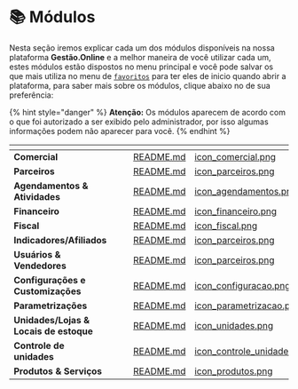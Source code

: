 # 📚 Módulos

Nesta seção iremos explicar cada um dos módulos disponíveis na nossa plataforma **Gestão.Online** e a melhor maneira de você utilizar cada um, estes módulos estão dispostos no menu principal e você pode salvar os que mais utiliza no menu de [`favoritos`](/erp-v2/primeiro_acesso/favoritos.md) para ter eles de inicio quando abrir a plataforma, para saber mais sobre os módulos, clique abaixo no de sua preferência:

{% hint style="danger" %}
**Atenção:** Os módulos aparecem de acordo com o que foi autorizado a ser exibido pelo administrador, por isso algumas informações podem não aparecer para você.
{% endhint %}

<table data-view="cards">
    <thead>
        <tr>
            <th></th>
            <th></th>
            <th></th>
            <th data-hidden data-card-target data-type="content-ref"></th>
            <th data-hidden data-card-cover data-type="files"></th>
        </tr>
    </thead>
        <tbody>
            <tr>
                <td>
                    <strong>Comercial</strong>
                </td>
                <td></td>
                <td></td>
                <td>
                    <a href="/erp-v2/modulos/comercial/README.md">README.md</a>
                </td>
                <td>
                    <a href="/erp-v2/assets/modulos/icon_comercial.png">icon_comercial.png</a>
                </td>
            </tr>
            <tr>
                <td>
                    <strong>Parceiros</strong>
                </td>
                <td></td>
                <td></td>
                <td>
                    <a href="/erp-v2/modulos/parceiros/README.md">README.md</a>
                </td>
                <td>
                    <a href="/erp-v2/assets/modulos/icon_parceiros.png">icon_parceiros.png</a>
                </td>
            </tr>
            <tr>
                <td>
                    <strong>Agendamentos &#x26; Atividades</strong>
                </td>
                <td></td>
                <td></td>
                <td>
                    <a href="/erp-v2/modulos/agendamentos_atividades/README.md">README.md</a>
                </td>
                <td>
                    <a href="/erp-v2/assets/modulos/icon_agendamentos.png">icon_agendamentos.png</a>
                </td>
            </tr>
            <tr>
                <td>
                    <strong>Financeiro</strong>
                </td>
                <td></td>
                <td></td>
                <td>
                    <a href="/erp-v2/modulos/financeiro/README.md">README.md</a>
                </td>
                <td>
                    <a href="/erp-v2/assets/modulos/icon_financeiro.png">icon_financeiro.png</a>
                </td>
            </tr>
            <tr>
                <td>
                    <strong>Fiscal</strong>
                </td>
                <td></td>
                <td></td>
                <td>
                    <a href="/erp-v2/modulos/fiscal/README.md">README.md</a>
                </td>
                <td>
                    <a href="/erp-v2/assets/modulos/icon_fiscal.png">icon_fiscal.png</a>
                </td>
            </tr>
            <tr>
                <td>
                    <strong>Indicadores/Afiliados</strong>
                </td>
                <td></td>
                <td></td>
                <td>
                    <a href="/erp-v2/modulos/indicadores_afiliados/README.md">README.md</a>
                </td>
                <td>
                    <a href="/erp-v2/assets/modulos/icon_parceiros.png">icon_parceiros.png</a>
                </td>
            </tr>
            <tr>
                <td>
                    <strong>Usuários &#x26; Vendedores</strong>
                </td>
                <td></td>
                <td></td>
                <td>
                    <a href="/erp-v2/modulos/usuarios_vendedores/README.md">README.md</a>
                </td>
                <td>
                    <a href="/erp-v2/assets/modulos/icon_parceiros.png">icon_parceiros.png</a>
                </td>
            </tr>
            <tr>
                <td>
                    <strong>Configurações e Customizações</strong>
                </td>
                <td></td>
                <td></td>
                <td>
                    <a href="/erp-v2/modulos/configuracoes_customizacoes/README.md">README.md</a>
                </td>
                <td>
                    <a href="/erp-v2/assets/modulos/icon_configuracao.png">icon_configuracao.png</a>
                </td>
            </tr>
            <tr>
                <td>
                    <strong>Parametrizações</strong>
                </td>
                <td></td>
                <td></td>
                <td>
                    <a href="/erp-v2/modulos/parametrizacoes/README.md">README.md</a>
                </td>
                <td>
                    <a href="/erp-v2/assets/modulos/icon_parametrizacao.png">icon_parametrizacao.png</a>
                </td>
            </tr>
            <tr>
                <td>
                    <strong>Unidades/Lojas &#x26; Locais de estoque</strong>
                </td>
                <td></td>
                <td></td>
                <td>
                    <a href="/erp-v2/modulos/unidades_locais_estoque/README.md">README.md</a>
                </td>
                <td>
                    <a href="/erp-v2/assets/modulos/icon_unidades.png">icon_unidades.png</a>
                </td>
            </tr>
            <tr>
                <td>
                    <strong>Controle de unidades</strong>
                </td>
                <td></td>
                <td></td>
                <td>
                    <a href="/erp-v2/modulos/controle_unidades/README.md">README.md</a>
                </td>
                <td>
                    <a href="/erp-v2/assets/modulos/icon_controle_unidades.png">icon_controle_unidades.png</a>
                </td>
            </tr>
            <tr>
                <td>
                    <strong>Produtos &#x26; Serviços</strong>
                </td>
                <td></td>
                <td></td>
                <td>
                    <a href="/erp-v2/modulos/produtos_servicos/README.md">README.md</a>
                </td>
                <td>
                    <a href="/erp-v2/assets/modulos/icon_produtos.png">icon_produtos.png</a>
                </td>
            </tr>
        </tbody>
</table>